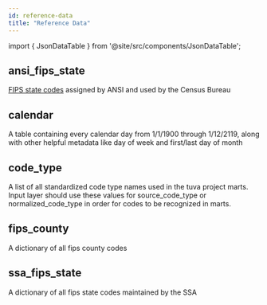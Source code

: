 ```yaml
---
id: reference-data
title: "Reference Data"
---
```


import { JsonDataTable } from '@site/src/components/JsonDataTable';

## ansi_fips_state

[FIPS state codes](https://www.census.gov/library/reference/code-lists/ansi.html) assigned by ANSI and used by the Census Bureau 

<JsonDataTable  jsonPath="nodes.seed\.the_tuva_project\.reference_data__ansi_fips_state.columns" />

## calendar

A table containing every calendar day from 1/1/1900 through 1/12/2119, along with other helpful metadata like day of week and first/last day of month

<JsonDataTable  jsonPath="nodes.seed\.the_tuva_project\.reference_data__calendar.columns" />


## code_type

A list of all standardized code type names used in the tuva project marts.  Input layer should
use these values for source_code_type or normalized_code_type in order for codes to be recognized
in marts.

<JsonDataTable  jsonPath="nodes.seed\.the_tuva_project\.reference_data__code_type.columns" />

## fips_county

A dictionary of all fips county codes

<JsonDataTable  jsonPath="nodes.seed\.the_tuva_project\.reference_data__fips_county.columns" />

[//]: # (## social vulnerability index)

[//]: # ()
[//]: # (two files need to go here)

[//]: # ()
[//]: # (<JsonDataTable  jsonPath="nodes.seed\.the_tuva_project\.terminology__fips_county.columns" />)

## ssa_fips_state

A dictionary of all fips state codes maintained by the SSA

<JsonDataTable  jsonPath="nodes.seed\.the_tuva_project\.reference_data__ssa_fips_state.columns" />
